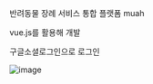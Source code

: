 
반려동물 장례 서비스 통합 플랫폼 muah

vue.js를 활용해 개발

구글소셜로그인으로 로그인

![image](https://user-images.githubusercontent.com/65761395/175238148-9298b2ab-0a34-4bea-a485-0dd2cfd890cc.png)

